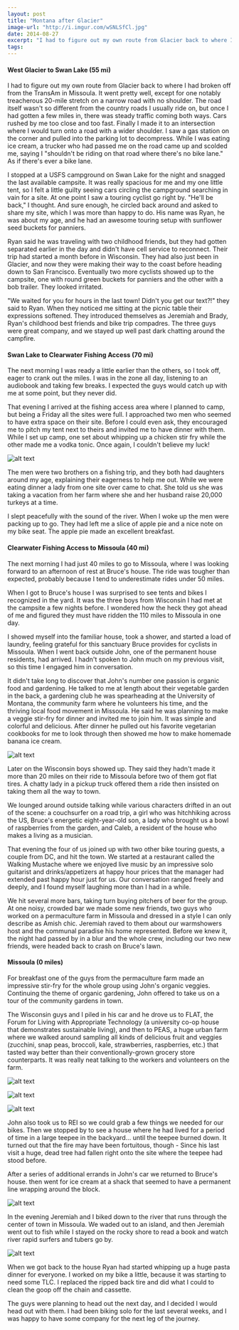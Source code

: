 ```yaml
---
layout: post
title: "Montana after Glacier"
image-url: "http://i.imgur.com/wSNLSfCl.jpg"
date: 2014-08-27
excerpt: "I had to figure out my own route from Glacier back to where I had broken off from the TransAm in Missoula. It went pretty well, except for one notably treacherous 20-mile stretch on a narrow road with no shoulder. The road itself wasn't so different from the country roads I usually ride on, but once I had gotten a few miles in, there was steady traffic coming both ways. Cars rushed by me too close and too fast. Finally I made it to an intersection where I would turn onto a road with a wider shoulder. I saw a gas station on the corner and pulled into the parking lot to decompress. While I was eating ice cream, a trucker who had passed me on the road came up and scolded me, saying I 'shouldn't be riding on that road where there's no bike lane.' As if there's ever a bike lane."
tags:
---
```

#### West Glacier to Swan Lake (55 mi)

I had to figure out my own route from Glacier back to where I had broken off from the TransAm in Missoula. It went pretty well, except for one notably treacherous 20-mile stretch on a narrow road with no shoulder. The road itself wasn't so different from the country roads I usually ride on, but once I had gotten a few miles in, there was steady traffic coming both ways. Cars rushed by me too close and too fast. Finally I made it to an intersection where I would turn onto a road with a wider shoulder. I saw a gas station on the corner and pulled into the parking lot to decompress. While I was eating ice cream, a trucker who had passed me on the road came up and scolded me, saying I "shouldn't be riding on that road where there's no bike lane." As if there's ever a bike lane.  

I stopped at a USFS campground on Swan Lake for the night and snagged the last available campsite. It was really spacious for me and my one little tent, so I felt a little guilty seeing cars circling the campground searching in vain for a site. At one point I saw a touring cyclist go right by. "He'll be back," I thought. And sure enough, he circled back around and asked to share my site, which I was more than happy to do. His name was Ryan, he was about my age, and he had an awesome touring setup with sunflower seed buckets for panniers. 

Ryan said he was traveling with two childhood friends, but they had gotten separated earlier in the day and didn't have cell service to reconnect. Their trip had started a month before in Wisconsin. They had also just been in Glacier, and now they were making their way to the coast before heading down to San Francisco. Eventually two more cyclists showed up to the campsite, one with round green buckets for panniers and the other with a bob trailer. They looked irritated. 

"We waited for you for hours in the last town! Didn't you get our text?!" they said to Ryan. When they noticed me sitting at the picnic table their expressions softened. They introduced themselves as Jeremiah and Brady, Ryan's childhood best friends and bike trip compadres. The three guys were great company, and we stayed up well past dark chatting around the campfire.

#### Swan Lake to Clearwater Fishing Access (70 mi)

The next morning I was ready a little earlier than the others, so I took off, eager to crank out the miles. I was in the zone all day, listening to an audiobook and taking few breaks. I expected the guys would catch up with me at some point, but they never did.

That evening I arrived at the fishing access area where I planned to camp, but being a Friday all the sites were full. I approached two men who seemed to have extra space on their site. Before I could even ask, they encouraged me to pitch my tent next to theirs and invited me to have dinner with them. While I set up camp, one set about whipping up a chicken stir fry while the other made me a vodka tonic. Once again, I couldn't believe my luck!

![alt text](http://i.imgur.com/pGR8us8l.jpg "Two new friends")

The men were two brothers on a fishing trip, and they both had daughters around my age, explaining their eagerness to help me out. While we were eating dinner a lady from one site over came to chat. She told us she was taking a vacation from her farm where she and her husband raise 20,000 turkeys at a time.

I slept peacefully with the sound of the river. When I woke up the men were packing up to go. They had left me a slice of apple pie and a nice note on my bike seat. The apple pie made an excellent breakfast.

#### Clearwater Fishing Access to Missoula (40 mi)

The next morning I had just 40 miles to go to Missoula, where I was looking forward to an afternoon of rest at Bruce's house. The ride was tougher than expected, probably because I tend to underestimate rides under 50 miles. 

When I got to Bruce's house I was surprised to see tents and bikes I recognized in the yard. It was the three boys from Wisconsin I had met at the campsite a few nights before. I wondered how the heck they got ahead of me and figured they must have ridden the 110 miles to Missoula in one day. 

I showed myself into the familiar house, took a shower, and started a load of laundry, feeling grateful for this sanctuary Bruce provides for cyclists in Missoula. When I went back outside John, one of the permanent house residents, had arrived. I hadn't spoken to John much on my previous visit, so this time I engaged him in conversation. 

It didn't take long to discover that John's number one passion is organic food and gardening. He talked to me at length about their vegetable garden in the back, a gardening club he was spearheading at the University of Montana, the community farm where he volunteers his time, and the thriving local food movement in Missoula. He said he was planning to make a veggie stir-fry for dinner and invited me to join him. It was simple and colorful and delicious. After dinner he pulled out his favorite vegetarian cookbooks for me to look through then showed me how to make homemade banana ice cream.

![alt text](http://i.imgur.com/gWHMwirl.jpg "John making banana ice cream")

Later on the Wisconsin boys showed up. They said they hadn't made it more than 20 miles on their ride to Missoula before two of them got flat tires. A chatty lady in a pickup truck offered them a ride then insisted on taking them all the way to town. 

We lounged around outside talking while various characters drifted in an out of the scene: a couchsurfer on a road trip, a girl who was hitchhiking across the US, Bruce's energetic eight-year-old son, a lady who brought us a bowl of raspberries from the garden, and Caleb, a resident of the house who makes a living as a musician.

That evening the four of us joined up with two other bike touring guests, a couple from DC, and hit the town. We started at a restaurant called the Walking Mustache where we enjoyed live music by an impressive solo guitarist and drinks/appetizers at happy hour prices that the manager had extended past happy hour just for us. Our conversation ranged freely and deeply, and I found myself laughing more than I had in a while. 

We hit several more bars, taking turn buying pitchers of beer for the group. At one noisy, crowded bar we made some new friends, two guys who worked on a permaculture farm in Missoula and dressed in a style I can only describe as Amish chic. Jeremiah raved to them about our warmshowers host and the communal paradise his home represented. Before we knew it, the night had passed by in a blur and the whole crew, including our two new friends, were headed back to crash on Bruce's lawn. 

#### Missoula (0 miles)

For breakfast one of the guys from the permaculture farm made an impressive stir-fry for the whole group using John's organic veggies. Continuing the theme of organic gardening, John offered to take us on a tour of the community gardens in town. 

The Wisconsin guys and I piled in his car and he drove us to  FLAT, the Forum for Living with Appropriate Technology (a university co-op house that demonstrates sustainable living), and then to PEAS, a huge urban farm where we walked around sampling all kinds of delicious fruit and veggies (zucchini, snap peas, broccoli, kale, strawberries, raspberries, etc.) that tasted way better than their conventionally-grown grocery store counterparts. It was really neat talking to the workers and volunteers on the farm.

![alt text](http://i.imgur.com/nkCFoAQl.jpg "Happy chickens at FLAT")

![alt text](http://i.imgur.com/J02zd05l.jpg "John in the greenhouse at the PEAS farm")

![alt text](http://i.imgur.com/wvRNlBRl.jpg "PEAS farm employee")

John also took us to REI so we could grab a few things we needed for our bikes. Then we stopped by to see a house where he had lived for a period of time in a large teepee in the backyard... until the teepee burned down. It turned out that the fire may have been fortuitous, though - Since his last visit a huge, dead tree had fallen right onto the site where the teepee had stood before.

After a series of additional errands in John's car we returned to Bruce's house. then went for ice cream at a shack that seemed to have a permanent line wrapping around the block.

![alt text](http://i.imgur.com/IERQ4Bjl.jpg "ice cream!")

In the evening Jeremiah and I biked down to the river that runs through the center of town in Missoula. We waded out to an island, and then Jeremiah went out to fish while I stayed on the rocky shore to read a book and watch river rapid surfers and tubers go by.

![alt text](http://i.imgur.com/gHieG9rl.jpg "Jeremiah fishing") 

When we got back to the house Ryan had started whipping up a huge pasta dinner for everyone. I worked on my bike a little, because it was starting to need some TLC. I replaced the ripped back tire and did what I could to clean the goop off the chain and cassette.

The guys were planning to head out the next day, and I decided I would head out with them. I had been biking solo for the last several weeks, and I was happy to have some company for the next leg of the journey.



